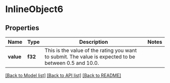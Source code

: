 # InlineObject6

## Properties

Name | Type | Description | Notes
------------ | ------------- | ------------- | -------------
**value** | **f32** | This is the value of the rating you want to submit. The value is expected to be between 0.5 and 10.0. | 

[[Back to Model list]](../README.md#documentation-for-models) [[Back to API list]](../README.md#documentation-for-api-endpoints) [[Back to README]](../README.md)


